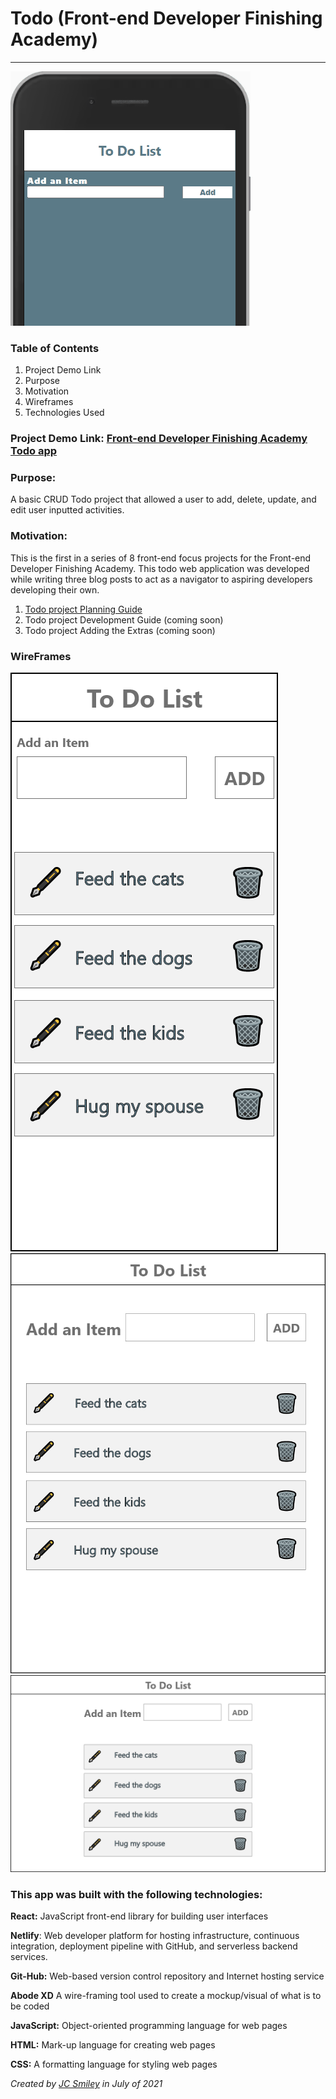# Todo (Front-end Developer Finishing Academy)

<hr>

![gif of app](src/assets/tweet-version-2.gif)

### Table of Contents

1. Project Demo Link
2. Purpose
3. Motivation
4. Wireframes
5. Technologies Used

### Project Demo Link: [Front-end Developer Finishing Academy Todo app](https://frontend-developer-finishing-academy-todo.netlify.app/)

### Purpose:

A basic CRUD Todo project that allowed a user to add, delete, update, and edit user inputted activities.

### Motivation:

This is the first in a series of 8 front-end focus projects for the Front-end Developer Finishing Academy. This todo web application was developed while writing three blog posts to act as a navigator to aspiring developers developing their own. 
1. [Todo project Planning Guide](https://dev.to/jcsmileyjr/todo-project-planning-guide-5gl5)
2. Todo project Development Guide (coming soon)
3. Todo project Adding the Extras (coming soon)


### WireFrames

![Wireframe of a mobile responsive design of the UI](src/assets/mobile-view.png)
![Wireframe of a tablet responsive design of the UI](src/assets/tablet-view.png)
![Wireframe of a desktop responsive design of the UI](src/assets/desktop-view.png)

### This app was built with the following technologies:

**React:** JavaScript front-end library for building user interfaces

**Netlify**: Web developer platform for hosting infrastructure, continuous integration, deployment pipeline with GitHub, and serverless backend services.

**Git-Hub:** Web-based version control repository and Internet hosting service

**Abode XD** A wire-framing tool used to create a mockup/visual of what is to be coded

**JavaScript:** Object-oriented programming language for web pages

**HTML:** Mark-up language for creating web pages

**CSS:** A formatting language for styling web pages

_Created by [JC Smiley](https://www.linkedin.com/in/jcsmileyjr/) in July of 2021_
